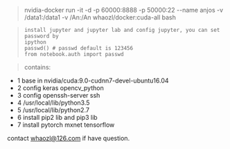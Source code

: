 
> nvidia-docker run -it -d -p 60000:8888 -p 50000:22 --name anjos -v /data1:/data1 -v /An:/An whaozl/docker:cuda-all bash


>```
>install jupyter and jupyter lab and config jupyter, you can set password by
>ipython
>passwd() # passwd default is 123456
>from notebook.auth import passwd
>```

>contains:
- 1 base in nvidia/cuda:9.0-cudnn7-devel-ubuntu16.04
- 2 config keras opencv_python
- 3 config openssh-server ssh
- 4 /usr/local/lib/python3.5
- 5 /usr/local/lib/python2.7
- 6 install pip2 lib and pip3 lib
- 7 install pytorch mxnet tensorflow


contact whaozl@126.com if have question.
